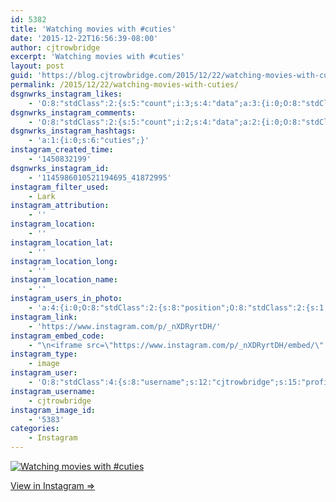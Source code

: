 ```yaml
---
id: 5382
title: 'Watching movies with #cuties'
date: '2015-12-22T16:56:39-08:00'
author: cjtrowbridge
excerpt: 'Watching movies with #cuties'
layout: post
guid: 'https://blog.cjtrowbridge.com/2015/12/22/watching-movies-with-cuties/'
permalink: /2015/12/22/watching-movies-with-cuties/
dsgnwrks_instagram_likes:
    - 'O:8:"stdClass":2:{s:5:"count";i:3;s:4:"data";a:3:{i:0;O:8:"stdClass":4:{s:8:"username";s:9:"jimmieeee";s:15:"profile_picture";s:99:"https://scontent.cdninstagram.com/hphotos-xtf1/t51.2885-19/928850_1671367393084702_1336495124_a.jpg";s:2:"id";s:8:"28064856";s:9:"full_name";s:12:"Jimmie Erwin";}i:1;O:8:"stdClass":4:{s:8:"username";s:13:"serphos_photo";s:15:"profile_picture";s:109:"https://scontent.cdninstagram.com/hphotos-xap1/t51.2885-19/s150x150/11910360_749259101850818_1384875259_a.jpg";s:2:"id";s:9:"780193555";s:9:"full_name";s:17:"Gabriel Rodriguez";}i:2;O:8:"stdClass":4:{s:8:"username";s:9:"nazghoul_";s:15:"profile_picture";s:109:"https://scontent.cdninstagram.com/hphotos-xta1/t51.2885-19/s150x150/12145273_506563332851490_1126825913_a.jpg";s:2:"id";s:8:"19523293";s:9:"full_name";s:4:"Jake";}}}'
dsgnwrks_instagram_comments:
    - 'O:8:"stdClass":2:{s:5:"count";i:2;s:4:"data";a:2:{i:0;O:8:"stdClass":4:{s:12:"created_time";s:10:"1450834156";s:4:"text";s:10:"That pussy";s:4:"from";O:8:"stdClass":4:{s:8:"username";s:9:"nazghoul_";s:15:"profile_picture";s:109:"https://scontent.cdninstagram.com/hphotos-xta1/t51.2885-19/s150x150/12145273_506563332851490_1126825913_a.jpg";s:2:"id";s:8:"19523293";s:9:"full_name";s:4:"Jake";}s:2:"id";s:19:"1146002421943554187";}i:1;O:8:"stdClass":4:{s:12:"created_time";s:10:"1450834486";s:4:"text";s:28:"That pussy misses @nazghoul_";s:4:"from";O:8:"stdClass":4:{s:8:"username";s:12:"cjtrowbridge";s:15:"profile_picture";s:109:"https://scontent.cdninstagram.com/hphotos-xta1/t51.2885-19/s150x150/12081186_1759494767611229_280555941_a.jpg";s:2:"id";s:8:"41872995";s:9:"full_name";s:13:"CJ Trowbridge";}s:2:"id";s:19:"1146005193623523619";}}}'
dsgnwrks_instagram_hashtags:
    - 'a:1:{i:0;s:6:"cuties";}'
instagram_created_time:
    - '1450832199'
dsgnwrks_instagram_id:
    - '1145986010521194695_41872995'
instagram_filter_used:
    - Lark
instagram_attribution:
    - ''
instagram_location:
    - ''
instagram_location_lat:
    - ''
instagram_location_long:
    - ''
instagram_location_name:
    - ''
instagram_users_in_photo:
    - 'a:4:{i:0;O:8:"stdClass":2:{s:8:"position";O:8:"stdClass":2:{s:1:"y";d:0.4173611;s:1:"x";d:0.08611111;}s:4:"user";O:8:"stdClass":4:{s:8:"username";s:12:"cjtrowbridge";s:15:"profile_picture";s:109:"https://scontent.cdninstagram.com/hphotos-xta1/t51.2885-19/s150x150/12081186_1759494767611229_280555941_a.jpg";s:2:"id";s:8:"41872995";s:9:"full_name";s:13:"CJ Trowbridge";}}i:1;O:8:"stdClass":2:{s:8:"position";O:8:"stdClass":2:{s:1:"y";d:0.7423611;s:1:"x";d:0.7965278;}s:4:"user";O:8:"stdClass":4:{s:8:"username";s:8:"jion_916";s:15:"profile_picture";s:108:"https://scontent.cdninstagram.com/hphotos-xtf1/t51.2885-19/s150x150/11934753_875475449195304_751906029_a.jpg";s:2:"id";s:9:"193181260";s:9:"full_name";s:14:"Jion Azarabadi";}}i:2;O:8:"stdClass":2:{s:8:"position";O:8:"stdClass":2:{s:1:"y";d:0.4409722;s:1:"x";d:0.37013888;}s:4:"user";O:8:"stdClass":4:{s:8:"username";s:10:"romothegod";s:15:"profile_picture";s:109:"https://scontent.cdninstagram.com/hphotos-xpa1/t51.2885-19/s150x150/11899537_849126361861724_1655431583_a.jpg";s:2:"id";s:9:"206196510";s:9:"full_name";s:10:"Jacob Romo";}}i:3;O:8:"stdClass":2:{s:8:"position";O:8:"stdClass":2:{s:1:"y";d:0.18055555;s:1:"x";d:0.64375;}s:4:"user";O:8:"stdClass":4:{s:8:"username";s:10:"abeebuzzed";s:15:"profile_picture";s:109:"https://scontent.cdninstagram.com/hphotos-xap1/t51.2885-19/s150x150/12230773_647930985309959_1778100068_a.jpg";s:2:"id";s:9:"226268968";s:9:"full_name";s:3:"Abe";}}}'
instagram_link:
    - 'https://www.instagram.com/p/_nXDRyrtDH/'
instagram_embed_code:
    - "\n<iframe src=\"https://www.instagram.com/p/_nXDRyrtDH/embed/\" width=\"612\" height=\"710\" frameborder=\"0\" scrolling=\"no\" allowtransparency=\"true\" class=\"insta-image-embed\"></iframe>\n"
instagram_type:
    - image
instagram_user:
    - 'O:8:"stdClass":4:{s:8:"username";s:12:"cjtrowbridge";s:15:"profile_picture";s:109:"https://scontent.cdninstagram.com/hphotos-xta1/t51.2885-19/s150x150/12081186_1759494767611229_280555941_a.jpg";s:2:"id";s:8:"41872995";s:9:"full_name";s:13:"CJ Trowbridge";}'
instagram_username:
    - cjtrowbridge
instagram_image_id:
    - '5383'
categories:
    - Instagram
---
```


[![Watching movies with #cuties](https://blog.cjtrowbridge.com/wp-content/uploads/2015/12/1450832199-1-1.jpg)](https://www.instagram.com/p/_nXDRyrtDH/)

[View in Instagram ⇒](https://www.instagram.com/p/_nXDRyrtDH/)